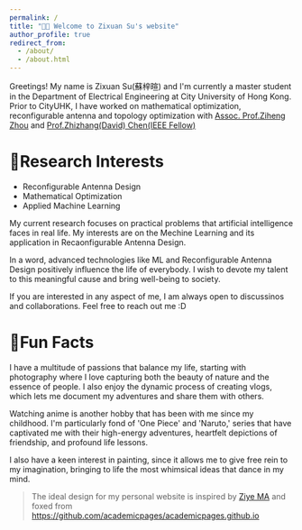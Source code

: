 ```yaml
---
permalink: /
title: "👋🏻 Welcome to Zixuan Su's website"
author_profile: true
redirect_from: 
  - /about/
  - /about.html
---
```


Greetings! My name is Zixuan Su(蘇梓暄) and I'm currently a master student in the Department of Electrical Engineering at City University of Hong Kong. Prior to CityUHK, I have worked on mathematical optimization, reconfigurable antenna and topology optimization with [Assoc. Prof.Ziheng Zhou](http://itlab.fzu.edu.cn/gzl/ZhuanJi/TeacherInfo2.aspx?No=T22108) and [Prof.Zhizhang(David) Chen(IEEE Fellow)](https://www.dal.ca/faculty/engineering/electrical/faculty-staff/our-faculty/professors/chen-zhizhang.html)

🔬Research Interests
======
- Reconfigurable Antenna Design
- Mathematical Optimization
- Applied Machine Learning

My current research focuses on practical problems that artificial intelligence faces in real life. My interests are on the Mechine Learning and its application in Recaonfigurable Antenna Design. 

In a word, advanced technologies like ML and Reconfigurable Antenna Design positively influence the life of everybody. I wish to devote my talent to this meaningful cause and bring well-being to society.

If you are interested in any aspect of me, I am always open to discussinos and collaborations. Feel free to reach out me :D

📸Fun Facts
======
I have a multitude of passions that balance my life, starting with photography where I love capturing both the beauty of nature and the essence of people. I also enjoy the dynamic process of creating vlogs, which lets me document my adventures and share them with others.

Watching anime is another hobby that has been with me since my childhood. I'm particularly fond of 'One Piece' and 'Naruto,' series that have captivated me with their high-energy adventures, heartfelt depictions of friendship, and profound life lessons.

I also have a keen interest in painting, since it allows me to give free rein to my imagination, bringing to life the most whimsical ideas that dance in my mind.


> The ideal design for my personal website is inspired by [Ziye MA](https://github.com/gavenma/gavenma.github.io) and foxed from https://github.com/academicpages/academicpages.github.io


